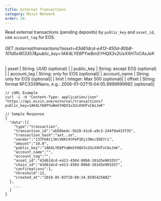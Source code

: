 ```yaml
---
title: External Transactions
category: Mixin Network
order: 34
---
```


Read external transactions (pending deposits) by `public_key` and `asset_id`, use `account_tag` for EOS.

###### GET /external/transactions?asset=43d61dcd-e413-450d-80b8-101d5e903357&public_key=1AK4LYE6PYwBmSYHQX3v2UsXXHTvCAsJeK

| asset | String: UUID (optional) |
| public_key | String: except EOS (optional) |
| account_tag | String: only for EOS (optional)|
| account_name | String: only for EOS (optional)|
| limit | Integer: Max 500 (optional)|
| offset | String: format RFC3339Nano, e.g.: 2006-01-02T15:04:05.999999999Z (optional)|

```
// cURL Example
curl -i -H "Content-Type: application/json" "https://api.mixin.one/external/transactions?public_key=1AK4LYE6PYwBmSYHQX3v2UsXXHTvCAsJeK"

```
```
// Sample Response
{
  "data":[{
    "type":"transaction",
    "transaction_id":"ab56be4c-5b20-41c6-a9c3-244f9a433f35",
    "transaction_hash":"axt..ze",
    "sender":"137FkAtj1KcVKKt4tPeP1Djz3Nvc5DEYri",
    "amount":"10.0",
    "public_key":"1AK4LYE6PYwBmSYHQX3v2UsXXHTvCAsJeK",
    "account_name":"",
    "account_tag":"",
    "asset_id":"43d61dcd-e413-450d-80b8-101d5e903357",
    "chain_id":"43d61dcd-e413-450d-80b8-101d5e903357",
    "confirmations":1,
    "threshold":12,
    "created_at":"2018-05-03T10:08:34.859542588Z"
  },
    ...
  ]
}
```
